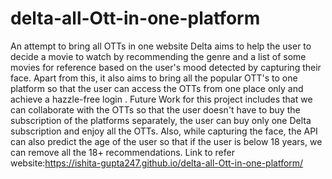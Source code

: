 # delta-all-Ott-in-one-platform
An attempt to bring all OTTs in one website 
Delta aims to help the user to decide a movie to watch by recommending the genre and a list of some movies for reference based on the user's mood detected by capturing their face. Apart from this, it also aims to bring all the popular OTT's to one platform so that the user can access the OTTs from one place only and achieve a hazzle-free login . Future Work for this project includes that we can collaborate with the OTTs so that the user doesn't have to buy the subscription of the platforms separately, the user can buy only one Delta subscription and enjoy all the OTTs. Also, while capturing the face, the API can also predict the age of the user so that if the user is below 18 years, we can remove all the 18+ recommendations.
Link to refer website:https://ishita-gupta247.github.io/delta-all-Ott-in-one-platform/
